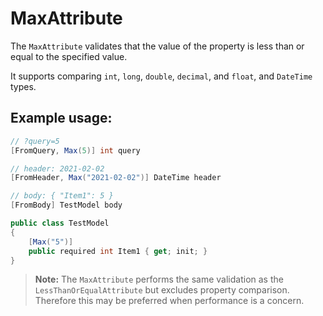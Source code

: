 # MaxAttribute

The `MaxAttribute` validates that the value of the property is less than or equal to the specified value.

It supports comparing `int`, `long`, `double`, `decimal`, and `float`, and `DateTime` types.

## Example usage:

```csharp
// ?query=5
[FromQuery, Max(5)] int query

// header: 2021-02-02
[FromHeader, Max("2021-02-02")] DateTime header

// body: { "Item1": 5 }
[FromBody] TestModel body

public class TestModel
{
    [Max("5")]
    public required int Item1 { get; init; }
}
```

> **Note:** The `MaxAttribute` performs the same validation as the `LessThanOrEqualAttribute` but excludes property comparison. Therefore this may be preferred when performance is a concern.
